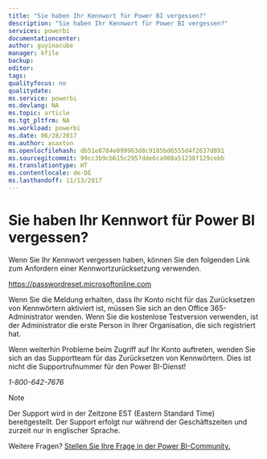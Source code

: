 ```yaml
---
title: "Sie haben Ihr Kennwort für Power BI vergessen?"
description: "Sie haben Ihr Kennwort für Power BI vergessen?"
services: powerbi
documentationcenter: 
author: guyinacube
manager: kfile
backup: 
editor: 
tags: 
qualityfocus: no
qualitydate: 
ms.service: powerbi
ms.devlang: NA
ms.topic: article
ms.tgt_pltfrm: NA
ms.workload: powerbi
ms.date: 06/28/2017
ms.author: asaxton
ms.openlocfilehash: db51e8784e099963d8c9185bd6555d4f2637d891
ms.sourcegitcommit: 99cc3b9cb615c2957dde6ca908a51238f129cebb
ms.translationtype: HT
ms.contentlocale: de-DE
ms.lasthandoff: 11/13/2017
---
```

# <a name="forgot-your-password-for-power-bi"></a>Sie haben Ihr Kennwort für Power BI vergessen?
Wenn Sie Ihr Kennwort vergessen haben, können Sie den folgenden Link zum Anfordern einer Kennwortzurücksetzung verwenden.

<https://passwordreset.microsoftonline.com>

Wenn Sie die Meldung erhalten, dass Ihr Konto nicht für das Zurücksetzen von Kennwörtern aktiviert ist, müssen Sie sich an den Office 365-Administrator wenden. Wenn Sie die kostenlose Testversion verwenden, ist der Administrator die erste Person in Ihrer Organisation, die sich registriert hat.

Wenn weiterhin Probleme beim Zugriff auf Ihr Konto auftreten, wenden Sie sich an das Supportteam für das Zurücksetzen von Kennwörtern. Dies ist nicht die Supportrufnummer für den Power BI-Dienst!

*1-800-642-7676*

> [!NOTE]
> Der Support wird in der Zeitzone EST (Eastern Standard Time) bereitgestellt. Der Support erfolgt nur während der Geschäftszeiten und zurzeit nur in englischer Sprache.
> 
> 

Weitere Fragen? [Stellen Sie Ihre Frage in der Power BI-Community.](http://community.powerbi.com/)

